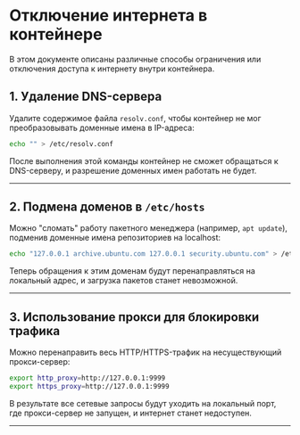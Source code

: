# Отключение интернета в контейнере

В этом документе описаны различные способы ограничения или отключения доступа к интернету внутри контейнера.

## 1. Удаление DNS-сервера

Удалите содержимое файла `resolv.conf`, чтобы контейнер не мог преобразовывать доменные имена в IP-адреса:

```bash
echo "" > /etc/resolv.conf
```

После выполнения этой команды контейнер не сможет обращаться к DNS-серверу, и разрешение доменных имен работать не будет.

---

## 2. Подмена доменов в `/etc/hosts`

Можно "сломать" работу пакетного менеджера (например, `apt update`), подменив доменные имена репозиториев на localhost:

```bash
echo "127.0.0.1 archive.ubuntu.com 127.0.0.1 security.ubuntu.com" > /etc/hosts
```

Теперь обращения к этим доменам будут перенаправляться на локальный адрес, и загрузка пакетов станет невозможной.

---

## 3. Использование прокси для блокировки трафика

Можно перенаправить весь HTTP/HTTPS-трафик на несуществующий прокси-сервер:

```bash
export http_proxy=http://127.0.0.1:9999
export https_proxy=http://127.0.0.1:9999
```

В результате все сетевые запросы будут уходить на локальный порт, где прокси-сервер не запущен, и интернет станет недоступен.

---

